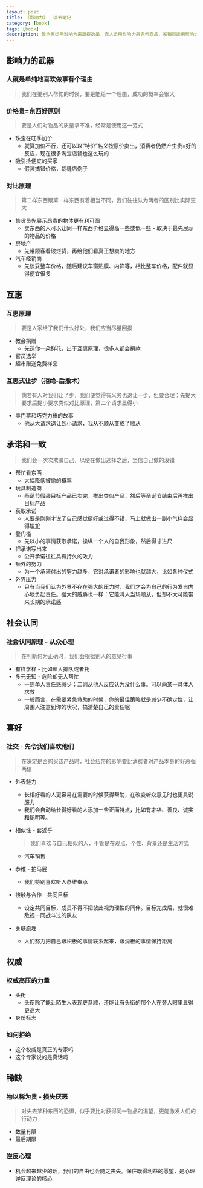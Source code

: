 ```yaml
---
layout: post
title: 《影响力》- 读书笔记
category: [book]
tags: [book]
description: 政治家运用影响力来赢得选举，商人运用影响力来兜售商品，推销员运用影响力诱惑你乖乖地把金钱捧上。即使你的朋友和家人，不知不觉之间，也会把影响力用到你的身上。但到底是为什么，当一个要求用不同的方式提出来时，你的反应就会从负面抵抗变成积极合作呢？
---
```


## 影响力的武器

### 人就是单纯地喜欢做事有个理由

> 我们在要别人帮忙的时候，要是能给一个理由，成功的概率会很大

### 价格贵=东西好原则

> 要是人们对物品的质量拿不准，经常是使用这一范式

- 珠宝在旺季加价
  - 就算加价不行，还可以以“特价”名义按原价卖出，消费者仍然产生贵=好的反应，现在很多淘宝店铺也这么玩的
- 吸引捡便宜的买家
  - 假装搞错价格，裁缝店例子

### 对比原理

> 第二样东西跟第一样东西有着相当不同，我们往往认为两者的区别比实际更大

- 售货员先展示昂贵的物体更有利可图
  - 卖东西的人可以让同一样东西价格显得高一些或低一些 - 取决于最先展示的物品的价格
- 房地产
  - 先带顾客看破烂货，再给他们看真正想卖的地方
- 汽车经销商
  - 先谈妥整车价格，随后建议车窗贴膜、内饰等，相比整车价格，配件就显得便宜很多

## 互惠

### 互惠原理

> 要是人家给了我们什么好处，我们应当尽量回报

- 教会捐赠
  - 先送你一朵鲜花，出于互惠原理，很多人都会捐款
- 官员选举
- 超市赠送免费样品

### 互惠式让步（拒绝-后撤术）

> 倘若有人对我们让了步，我们便觉得有义务也退让一步，但要合理；先提大要求后提小要求类似对比原理，第二个请求显得小

- 卖门票和巧克力棒的故事
  - 他从大请求退让到小请求，我从不顺从变成了顺从

## 承诺和一致

> 我们会一次次欺骗自己，以便在做出选择之后，坚信自己做的没错

- 帮忙看东西
  - 大幅降低被偷的概率
- 玩具制造商
  - 圣诞节假装目标产品已卖完，推出类似产品，然后等圣诞节结束后再推出目标产品
- 获取承诺
  - 人要是刚刚才说了自己感觉挺好或过得不错，马上就做出一副小气样会显得尴尬
- 登门槛
  - 先以小的事情获取承诺，操纵一个人的自我形象，然后得寸进尺
- 把承诺写出来
  - 公开承诺往往具有持久的效力
- 额外的努力
  - 为一个承诺付出的努力越多，它对承诺者的影响也就越大，比如各种仪式
- 外界压力
  - 只有当我们认为外界不存在强大的压力时，我们才会为自己的行为发自内心地负起责任。强大的威胁也一样：它能叫人当场顺从，但却不大可能带来长期的承诺感

## 社会认同

### 社会认同原理 - 从众心理

> 在判断何为正确时，我们会根据别人的意见行事

- 有样学样 - 比如雇人排队或者托
- 多元无知 - 危险却无人帮忙
  - 一则单人责任感减少；二则从他人反应认为没什么事。可以向某一具体人求救
  - 一般而言，在需要紧急救助的时候，你的最佳策略就是减少不确定性，让周围人注意到你的状况，搞清楚自己的责任呢

## 喜好

### 社交 - 先令我们喜欢他们

> 在决定是否购买该产品时，社会纽带的影响要比消费者对产品本身的好恶强两倍

- 外表魅力
  - 长相好看的人更容易在需要的时候获得帮助，在改变听众意见时也更具说服力
  - 我们会自动给长得好看的人添加一些正面特点，比如有才华、善良、诚实和聪明等。
- 相似性 - 套近乎

  > 我们喜欢与自己相似的人，不管是在观点、个性、背景还是生活方式

  - 汽车销售

- 恭维 - 拍马屁
  - 我们特别喜欢听人恭维奉承
- 接触与合作 - 共同目标
  - 设定共同目标，成员不得不把彼此视为理性的同伴。目标完成后，就很难敌视一同战斗过的队友
- 关联原理
  - 人们努力把自己跟积极的事情联系起来，跟消极的事情保持距离

## 权威

### 权威高压的力量

- 头衔
  - 头衔除了能让陌生人表现更恭顺，还能让有头衔的那个人在旁人眼里显得更高大
- 身份标志

### 如何拒绝

- 这个权威是真正的专家吗
- 这个专家说的是真话吗

## 稀缺

### 物以稀为贵 - 损失厌恶

> 对失去某种东西的恐惧，似乎要比对获得同一物品的渴望，更能激发人们的行动力

- 数量有限
- 最后期限

### 逆反心理

- 机会越来越少的话，我们的自由也会随之丧失。保住既得利益的愿望，是心理逆反理论的核心
